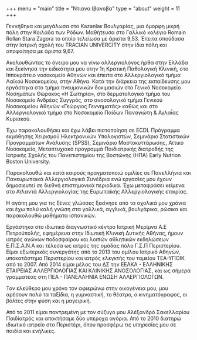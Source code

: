 +++
menu = "main"
title = "Ντιανα Ιβανοβα"
type = "about"
weight = 11
+++

Γεννήθηκα και μεγάλωσα στο Kazanlaκ Βουλγαρίας, μια όμορφη μικρή πόλη στην Κοιλάδα των Ρόδων. Μαθήτευσα στο Γαλλικό κολέγιο Romain Rollan Stara Zagora το οποίο τελείωσα με άριστα 9,53. Έπειτα σπούδασα στην Ιατρική σχολή του TRACIAN UNIVERCITY στην ίδια πόλη και αποφοίτησα με άριστα 9,67.

Ακολουθώντας το όνειρο μου να γίνω αλλεργιολόγος ήρθα στην Ελλάδα και ξεκίνησα την ειδικότητα μου στην 1η Κρατική Παθολογική Κλινική, στο Ιπποκράτειο νοσοκομείο Αθηνών και έπειτα στο Αλλεργιολογικό τμήμα Λαϊκού Νοσοκομείου, στην Αθήνα. Κατά την διάρκεια της εκπαίδευσης μου εργάστηκα στο τμήμα πνευμονικών δοκιμασιών στο Γενικό Νοσοκομείο Νοσημάτων Θώρακος «Η Σωτηρία», στο δερματολογικό τμήμα του Νοσοκομείο Ανδρέας Συγγρός, στο ανοσολογικό τμήμα Γενικού Νοσοκομείου Αθηνών «Γεώργιος Γεννηματάς» καθώς και στο Αλλεργιολογικό τμήμα στο Νοσοκομείο Παίδων Παναγιώτη & Αγλαΐας Κυριακού.

Έχω παρακολουθήσει και έχω λάβει πιστοποίηση σε ECDL Πρόγραμμα εκμάθησης Χειρισμού Ηλεκτρονικών Υπολογιστών, Σεμινάριο Στατιστικών Προγραμμάτων Ανάλυσης (SPSS), Σεμινάριο Μαστοκυττάρωσης, Αττικό Νοσοκομείο, Μεταπτυχιακό προγραμμά Παιδιατρικής διατροδής της Ιατρικής Σχολής του Πανεπιστημίου της Βοστώνης (ΗΠΑ) Early Nutrion Boston University.

Παρακολουθώ και κατά καιρούς πραγματοποιώ ομιλίες σε Πανελλήνια και Πανευρωπαικά Αλλεργιολογικά Συνέδρια ενώ εργασίες μου έχουν δημοσιευτεί σε διεθνή επιστημονικά περιοδικά. Έχω μεταφράσει κείμενα στο Ατλαντά Αλλεργιολογίας της Ευρωπαϊκής Αλλεργιολογικής εταιρίας.

Η αγάπη μου για τις ξένες γλώσσες ξεκίνησε από τα σχολικά μου χρόνια και έχω πολύ καλή γνώση στα γαλλικά, αγγλικά, βουλγάρικα, ρώσικα και παρακολουθώ μαθήματα ισπανικών.

Εργάστηκα στο ιδιωτικό διαγνωστικό κέντρο Ιατρική Μερίμνα Α.Ε Πετρούπολής, εφημέρευα στην Ιδιωτική Κλινική Δυτικής Αθήνας, ήμουν ιατρός αγώνων ποδοσφαίρου και λοιπών αθλητικών εκδηλώσεων Ε.Π.Σ.Α.Ν.Α και τέλεσα ως ιατρός της ομάδας πόλο Γ.Σ.Π Περιστερίου. Είμαι εξωτερικός συνεργάτης από το 2013 του ομίλου Ιατρικό Αθηνών, υποκατάστημα Περιστερίου και ιατρός ελεγκτής του ταμείου ΤΕΑ-ΥΠΟΙΚ από το 2007. Από 2014 είμαι μέλος του ΔΣ την ΕΕΑΚΑ - ΕΛΛΗΝΙΚΗΣ ΕΤΑΙΡΕΙΑΣ ΑΛΛΕΡΓΙΟΛΟΓΙΑΣ ΚΑΙ ΚΛΙΝΙΚΗΣ ΑΝΟΣΟΛΟΓΙΑΣ, και ως σήμερα γραμματέας στη ΠΕΑ - ΠΑΝΕΛΛΗΝΙΑ ΕΝΩΣΗ ΑΛΛΕΡΓΙΟΛΟΓΩΝ.

Τον ελεύθερο μου χρόνο τον αφιερώνω στην οικογένεια μου, μου αρέσουν πολύ τα ταξίδια, η γυμναστική, το θέατρο, ο κινηματόγραφος, οι βόλτες στην φύση και η μαγειρική.

Από το 2011 είμαι παντρεμένη με τον σύζυγο μου Αλέξανδρό Σακελλαρίου Παιδίατρός και αποκτήσαμε δύο υπέροχα αγόρια. Από το 2010 διατηρώ ιδιωτικό ιατρείο στο Περιστέρι, όπου προσφέρω τις υπηρεσίες μου σε παιδία και ενήλικες.

